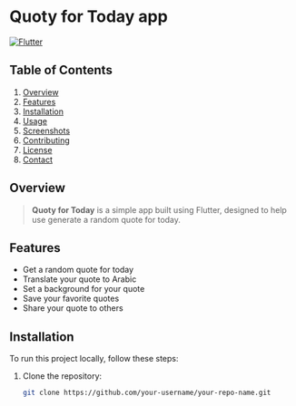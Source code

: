 # Quoty for Today app

[![Flutter](https://img.shields.io/badge/Flutter-%2302569B.svg?style=for-the-badge&logo=Flutter&logoColor=white)](https://flutter.dev)

## Table of Contents
1. [Overview](#overview)
2. [Features](#features)
3. [Installation](#installation)
4. [Usage](#usage)
5. [Screenshots](#screenshots)
6. [Contributing](#contributing)
7. [License](#license)
8. [Contact](#contact)

## Overview

> **Quoty for Today** is a simple app built using Flutter, designed to help use generate a random quote for today.

## Features
- Get a random quote for today
- Translate your quote to Arabic
- Set a background for your quote 
- Save your favorite quotes
- Share your quote to others

## Installation

To run this project locally, follow these steps:

1. Clone the repository:
   ```bash
   git clone https://github.com/your-username/your-repo-name.git
